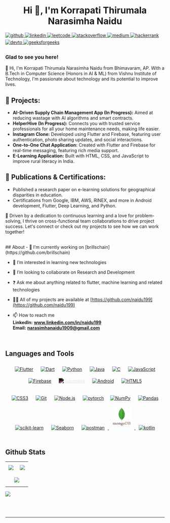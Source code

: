 <h1 align="center">Hi 👋, I'm Korrapati Thirumala Narasimha Naidu</h1>

<a href="https://github.com/naidu199" target="_blank">
  <img src="https://img.shields.io/badge/github-%2324292e.svg?&style=for-the-badge&logo=github&logoColor=white" alt="github" style="margin-bottom: 5px;" />
</a>
<a href="https://linkedin.com/in/naidu199" target="_blank">
  <img src="https://img.shields.io/badge/linkedin-%231E77B5.svg?&style=for-the-badge&logo=linkedin&logoColor=white" alt="linkedin" style="margin-bottom: 5px;" />
</a>
<a href="https://leetcode.com/naidu199" target="_blank">
  <img src="https://img.shields.io/badge/leetcode-%23FFA116.svg?&style=for-the-badge&logo=leetcode&logoColor=white" alt="leetcode" style="margin-bottom: 5px;" />
</a>
<a href="https://stackoverflow.com/users/25124707" target="_blank">
  <img src="https://img.shields.io/badge/stackoverflow-%23F28032.svg?&style=for-the-badge&logo=stackoverflow&logoColor=white" alt="stackoverflow" style="margin-bottom: 5px;" />
</a>
<a href="https://medium.com/@naidu199" target="_blank">
  <img src="https://img.shields.io/badge/medium-%23292929.svg?&style=for-the-badge&logo=medium&logoColor=white" alt="medium" style="margin-bottom: 5px;" />
</a>
<a href="https://www.hackerrank.com/narasimhanaidu13" target="_blank">
  <img src="https://img.shields.io/badge/hackerrank-%232EC866.svg?&style=for-the-badge&logo=hackerrank&logoColor=white" alt="hackerrank" style="margin-bottom: 5px;" />
</a>
<a href="https://dev.to/naidu199" target="_blank">
  <img src="https://img.shields.io/badge/dev.to-%2308090A.svg?&style=for-the-badge&logo=dev.to&logoColor=white" alt="devto" style="margin-bottom: 5px;" />
</a>
<a href="https://auth.geeksforgeeks.org/user/narasimhankbj3" target="_blank">
  <img src="https://img.shields.io/badge/geeksforgeeks-%2300C853.svg?&style=for-the-badge&logo=geeksforgeeks&logoColor=white" alt="geeksforgeeks" style="margin-bottom: 5px;" />
</a>
  
<br/>

### Glad to see you here!  
👋 Hi, I'm Korrapati Thirumala Narasimha Naidu from Bhimavaram, AP. With a B.Tech in Computer Science (Honors in AI & ML) from Vishnu Institute of Technology, I'm passionate about technology and its potential to improve lives.
  
## 🚀 Projects:

- **AI-Driven Supply Chain Management App (In Progress):** Aimed at reducing wastage with AI algorithms and smart contracts.
- **HelperHive (In Progress):** Connects you with trusted service professionals for all your home maintenance needs, making life easier.
- **Instagram Clone:** Developed using Flutter and Firebase, featuring user authentication, photo sharing updates, and social interactions.
- **One-to-One Chat Application:** Created with Flutter and Firebase for real-time messaging, featuring rich media support.
- **E-Learning Application:** Built with HTML, CSS, and JavaScript to improve rural literacy in India.
  
## 📜 Publications & Certifications:

- Published a research paper on e-learning solutions for geographical disparities in education.
- Certifications from Google, IBM, AWS, RINEX, and more in Android development, Flutter, Deep Learning, and Python.

🎯 Driven by a dedication to continuous learning and a love for problem-solving, I thrive on cross-functional team collaborations to drive project success. Let's connect or check out my projects to see how we can work together!


<br/>  
## About   
- 🔭 I’m currently working on [brillschain](https://github.com/brillschain)  
  

- 👀 I’m interested in learning new technologies

 - 💞️ I’m looking to collaborate on Research and Development  
  
- ❓ Ask me about anything related to flutter, machine learning and related technologies

-  👨‍💻 All of my projects are available at [https://github.com/naidu199](https://github.com/naidu199)

- 📫 How to reach me <br>
      **LinkedIn:** **www.linkedin.com/in/naidu199** <br>
      **Email:** **narasimhanaidu1909@gmail.com**
      
  
  

<br/>  


## Languages and Tools  
<div align="center">  
  <a href="https://flutter.dev/" target="_blank"><img style="margin: 10px" src="https://profilinator.rishav.dev/skills-assets/flutterio-icon.svg" alt="Flutter" height="60" /></a>  
  <a href="https://dart.dev/" target="_blank"><img style="margin: 10px" src="https://profilinator.rishav.dev/skills-assets/dartlang-icon.svg" alt="Dart" height="60" /></a>  
  <a href="https://www.python.org/" target="_blank"><img style="margin: 10px" src="https://profilinator.rishav.dev/skills-assets/python-original.svg" alt="Python" height="60" /></a>  
  <a href="https://www.java.com/" target="_blank"><img style="margin: 10px" src="https://profilinator.rishav.dev/skills-assets/java-original-wordmark.svg" alt="Java" height="60" /></a>  
  <a href="https://www.cprogramming.com/" target="_blank"><img style="margin: 10px" src="https://profilinator.rishav.dev/skills-assets/c-original.svg" alt="C" height="60" /></a>  
  <a href="https://www.javascript.com/" target="_blank"><img style="margin: 10px" src="https://profilinator.rishav.dev/skills-assets/javascript-original.svg" alt="JavaScript" height="60" /></a>  
  <a href="https://firebase.google.com/" target="_blank"><img style="margin: 10px" src="https://profilinator.rishav.dev/skills-assets/firebase.png" alt="Firebase" height="60" /></a>
  <a href="https://www.supabase.io/" target="_blank"><img style="margin: 10px; filter: invert(100%);" src="https://www.vectorlogo.zone/logos/supabase/supabase-icon.svg" alt="Supabase" height="60" /></a>
  <a href="https://www.android.com/intl/en_in/" target="_blank"><img style="margin: 10px" src="https://profilinator.rishav.dev/skills-assets/android-original-wordmark.svg" alt="Android" height="60" /></a> 
  <a href="https://en.wikipedia.org/wiki/HTML5" target="_blank"><img style="margin: 10px" src="https://profilinator.rishav.dev/skills-assets/html5-original-wordmark.svg" alt="HTML5" height="60" /></a>  
</div>  
<br>
<div align="center">  
  <a href="https://www.w3schools.com/css/" target="_blank"><img style="margin: 10px" src="https://profilinator.rishav.dev/skills-assets/css3-original-wordmark.svg" alt="CSS3" height="60" /></a>  
  <a href="https://github.com/" target="_blank"><img style="margin: 10px" src="https://profilinator.rishav.dev/skills-assets/git-scm-icon.svg" alt="Git" height="60" /></a>   
  <a href="https://nodejs.org/" target="_blank"><img style="margin: 10px" src="https://profilinator.rishav.dev/skills-assets/nodejs-original-wordmark.svg" alt="Node.js" height="60" /></a>  
  <a href="https://pytorch.org/" target="_blank"><img style="margin: 10px" src="https://profilinator.rishav.dev/skills-assets/pytorch-icon.svg" alt="pytorch" height="60"
<a href="https://numpy.org/" target="_blank"><img style="margin: 10px" src="https://www.svgrepo.com/show/354127/numpy.svg" alt="NumPy" height="60" /></a>  
  <a href="https://pandas.pydata.org/" target="_blank"><img style="margin: 10px" src="https://cdn.worldvectorlogo.com/logos/pandas.svg" alt="Pandas" height="60" /></a>  
  <a href="https://scikit-learn.org/" target="_blank"><img style="margin: 10px" src="https://icon.icepanel.io/Technology/svg/scikit-learn.svg" alt="scikit-learn" height="60" /></a>
<a href="https://www.seaborn.pydata.org/" target="_blank"><img style="margin: 10px" src="https://seaborn.pydata.org/_images/logo-mark-lightbg.svg" alt="Seaborn" height="60" /></a>
<!--    <a href="https://expressjs.com/" target="_blank"><img style="margin: 10px" src="https://github.com/naidu199/naidu199/assets/141550407/e7ffb86f-9243-4e6a-8239-645bbdfb3294" height="60" /></a> -->
 <a href="https://postman.com" target="_blank" rel="noreferrer"> <img style="margin: 10px" src="https://www.vectorlogo.zone/logos/getpostman/getpostman-icon.svg" alt="postman" height="60"/> </a>
 <a href="https://www.mongodb.com/" target="_blank" rel="noreferrer"> <img style="margin: 10px" src="https://raw.githubusercontent.com/devicons/devicon/master/icons/mongodb/mongodb-original-wordmark.svg" alt="mongodb"  height="60"/> </a>   
  <a href="https://kotlinlang.org" target="_blank" rel="noreferrer"> <img style="margin: 10px" src="https://www.vectorlogo.zone/logos/kotlinlang/kotlinlang-icon.svg" alt="kotlin" height="50"/> </a>
  </div>

<br/>  


## Github Stats  

<table style="width: 100%; border-collapse: collapse;">
  <tr>
    <td style="text-align: center; padding: 10px;">
      <img src="https://github-readme-stats.vercel.app/api?username=naidu199&show_icons=true&count_private=true&hide_border=true" style="height: 200px;" />
    </td>
    <td style="text-align: center; padding: 10px;">
      <img src="https://github-readme-stats.vercel.app/api/top-langs/?username=naidu199&hide_border=true&layout=compact" style="height: 200px;" />
    </td>
    
  </tr>
  <tr>
    <td colspan="2" style="text-align: center; padding: 10px;">
      <img src="https://github-readme-streak-stats.herokuapp.com/?user=naidu199&hide_border=true" style="height: 200px;" />
    </td>
  </tr>
</table>


 

  ![](https://komarev.com/ghpvc/?username=naidu199&abbreviated=true)

<br/>  



<br />

----
